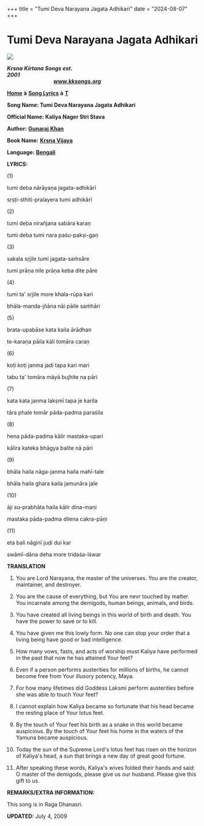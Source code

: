 +++
title = "Tumi Deva Narayana Jagata Adhikari"
date = "2024-08-07"
+++

# Tumi Deva Narayana Jagata Adhikari
**[![](http://kksongs.org/image_files/image002.jpg)](http://kksongs.org/)**

**_Krsna_** **_Kirtana Songs est. 2001_**                                                                                                                                                      **_www.kksongs.org_**

**[Home](http://kksongs.org/)** **à** **[Song Lyrics](http://kksongs.org/lyrics.html)** **à** **[T](http://kksongs.org/songs/song_t.html)**

**Song Name: Tumi Deva Narayana Jagata Adhikari**

**Official Name: Kaliya Nager Stri Stava**

**Author:** [**Gunaraj** **Khan**](http://kksongs.org/authors/list/gunaraj.html)

**Book Name:** [**Krsna Vijaya**](http://kksongs.org/authors/krsnavijaya.html)

**Language:** [**Bengali**](http://kksongs.org/language/list/bengali.html)

**LYRICS:**

(1)

tumi deba nārāyaṇa jagata-adhikārī

sṛṣṭi-sthiti-pralayera tumi adhikārī

(2)

tumi deba nirañjana sabāra karaṇ

tumi deba tumi nara paśu-pakṣi-gaṇ

(3)

sakala sṛjile tumi jagata-saḿsāre

tumi prāṇa nile prāṇa keba dite pāre

(4)

tumi ta' sṛjile more khala-rūpa kari

bhāla-manda-jñāna nāi pāile saḿhāri

(5)

brata-upabāse kata kaila ārādhan

te-karaṇa pāila kāli tomāra caraṇ

(6)

koṭi koṭi janma jadi tapa kari mari

tabu ta' tomāra māyā bujhite na pāri

(7)

kata kata janma lakṣmī tapa je karila

tāra phale tomār pāda-padma paraśila

(8)

hena pāda-padma kālir mastaka-upari

kālira kateka bhāgya balite nā pāri

(9)

bhāla haila nāga-janma haila mahī-tale

bhāla haila ghara kaila jamunāra jale

(10)

āji su-prabhāta haila kālir dina-maṇi

mastaka pāda-padma dilena cakra-pāṇi

(11)

eta bali nāginī juḍi dui kar

swāmī-dāna deha more tridaśa-īśwar

**TRANSLATION**

1) You are Lord Narayana, the master of the universes. You are the creator, maintainer, and destroyer.

2) You are the cause of everything, but You are nevr touched by matter. You incarnate among the demigods, human beings, animals, and birds.

3) You have created all living beings in this world of birth and death. You have the power to save or to kill.

4) You have given me this lowly form. No one can stop your order that a living being have good or bad intelligence.

5) How many vows, fasts, and acts of worship must Kaliya have performed in the past that now he has attained Your feet?

6) Even if a person performs austerities for millions of births, he cannot become free from Your illusory potency, Maya.

7) For how many lifetimes did Goddess Laksmi perform austerities before she was able to touch Your feet?

8) I cannot explain how Kaliya became so fortunate that his head became the resting place of Your lotus feet.

9) By the touch of Your feet his birth as a snake in this world became auspicious. By the touch of Your feet his home in the waters of the Yamuna became auspicious.

10) Today the sun of the Supreme Lord's lotus feet has risen on the horizon of Kaliya's head, a sun that brings a new day of great good fortune.

11) After speaking these words, Kaliya's wives folded their hands and said: O master of the demigods, please give us our husband. Please give this gift to us.

**REMARKS/EXTRA INFORMATION:**

This song is in Raga Dhanasri.

**UPDATED:** July 4, 2009